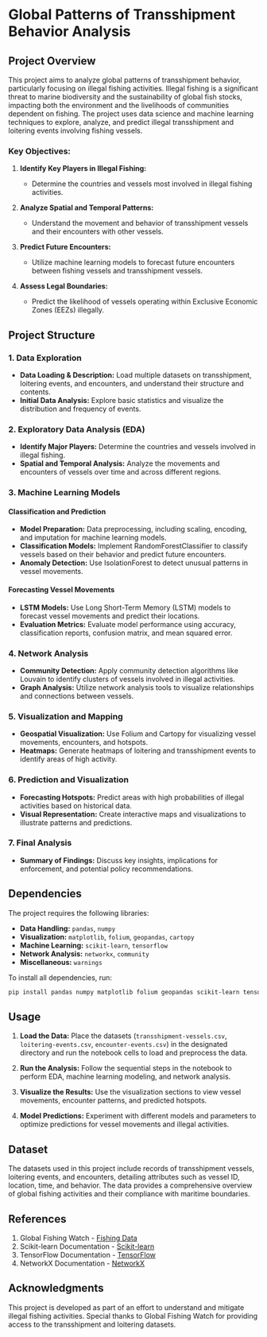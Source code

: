 # Global Patterns of Transshipment Behavior Analysis

## Project Overview

This project aims to analyze global patterns of transshipment behavior, particularly focusing on illegal fishing activities. Illegal fishing is a significant threat to marine biodiversity and the sustainability of global fish stocks, impacting both the environment and the livelihoods of communities dependent on fishing. The project uses data science and machine learning techniques to explore, analyze, and predict illegal transshipment and loitering events involving fishing vessels.

### Key Objectives:

1. **Identify Key Players in Illegal Fishing:**
   - Determine the countries and vessels most involved in illegal fishing activities.
   
2. **Analyze Spatial and Temporal Patterns:**
   - Understand the movement and behavior of transshipment vessels and their encounters with other vessels.
   
3. **Predict Future Encounters:**
   - Utilize machine learning models to forecast future encounters between fishing vessels and transshipment vessels.

4. **Assess Legal Boundaries:**
   - Predict the likelihood of vessels operating within Exclusive Economic Zones (EEZs) illegally.

## Project Structure

### 1. Data Exploration
- **Data Loading & Description:** Load multiple datasets on transshipment, loitering events, and encounters, and understand their structure and contents.
- **Initial Data Analysis:** Explore basic statistics and visualize the distribution and frequency of events.

### 2. Exploratory Data Analysis (EDA)
- **Identify Major Players:** Determine the countries and vessels involved in illegal fishing.
- **Spatial and Temporal Analysis:** Analyze the movements and encounters of vessels over time and across different regions.

### 3. Machine Learning Models

#### Classification and Prediction
- **Model Preparation:** Data preprocessing, including scaling, encoding, and imputation for machine learning models.
- **Classification Models:** Implement RandomForestClassifier to classify vessels based on their behavior and predict future encounters.
- **Anomaly Detection:** Use IsolationForest to detect unusual patterns in vessel movements.

#### Forecasting Vessel Movements
- **LSTM Models:** Use Long Short-Term Memory (LSTM) models to forecast vessel movements and predict their locations.
- **Evaluation Metrics:** Evaluate model performance using accuracy, classification reports, confusion matrix, and mean squared error.

### 4. Network Analysis
- **Community Detection:** Apply community detection algorithms like Louvain to identify clusters of vessels involved in illegal activities.
- **Graph Analysis:** Utilize network analysis tools to visualize relationships and connections between vessels.

### 5. Visualization and Mapping
- **Geospatial Visualization:** Use Folium and Cartopy for visualizing vessel movements, encounters, and hotspots.
- **Heatmaps:** Generate heatmaps of loitering and transshipment events to identify areas of high activity.

### 6. Prediction and Visualization
- **Forecasting Hotspots:** Predict areas with high probabilities of illegal activities based on historical data.
- **Visual Representation:** Create interactive maps and visualizations to illustrate patterns and predictions.

### 7. Final Analysis
- **Summary of Findings:** Discuss key insights, implications for enforcement, and potential policy recommendations.

## Dependencies

The project requires the following libraries:

- **Data Handling:** `pandas`, `numpy`
- **Visualization:** `matplotlib`, `folium`, `geopandas`, `cartopy`
- **Machine Learning:** `scikit-learn`, `tensorflow`
- **Network Analysis:** `networkx`, `community`
- **Miscellaneous:** `warnings`

To install all dependencies, run:
```bash
pip install pandas numpy matplotlib folium geopandas scikit-learn tensorflow networkx community cartopy shapely
```

## Usage

1. **Load the Data:**
   Place the datasets (`transshipment-vessels.csv`, `loitering-events.csv`, `encounter-events.csv`) in the designated directory and run the notebook cells to load and preprocess the data.

2. **Run the Analysis:**
   Follow the sequential steps in the notebook to perform EDA, machine learning modeling, and network analysis.

3. **Visualize the Results:**
   Use the visualization sections to view vessel movements, encounter patterns, and predicted hotspots.

4. **Model Predictions:**
   Experiment with different models and parameters to optimize predictions for vessel movements and illegal activities.

## Dataset

The datasets used in this project include records of transshipment vessels, loitering events, and encounters, detailing attributes such as vessel ID, location, time, and behavior. The data provides a comprehensive overview of global fishing activities and their compliance with maritime boundaries.

## References

1. Global Fishing Watch - [Fishing Data](https://globalfishingwatch.org/)
2. Scikit-learn Documentation - [Scikit-learn](https://scikit-learn.org/)
3. TensorFlow Documentation - [TensorFlow](https://www.tensorflow.org/)
4. NetworkX Documentation - [NetworkX](https://networkx.org/)

## Acknowledgments

This project is developed as part of an effort to understand and mitigate illegal fishing activities. Special thanks to Global Fishing Watch for providing access to the transshipment and loitering datasets.
